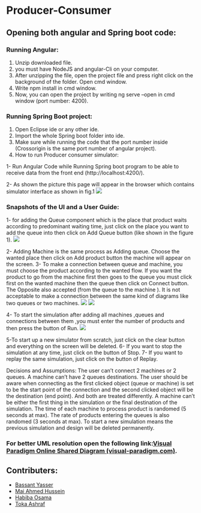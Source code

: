 
# Producer-Consumer

## Opening both angular and Spring boot code: 
### Running Angular:
1. Unzip downloaded file.
2. you must have NodeJS and angular-Cli on your computer.
3. After unzipping the file, open the project file and press right click on the background of the folder. Open cmd window.
4. Write npm install in cmd window.
5. Now, you can open the project by writing ng serve –open in cmd window (port number: 4200).
### Running Spring Boot project:
1. Open Eclipse ide or any other ide.
2. Import the whole Spring boot folder into ide.
3. Make sure while running the code that the port number inside (Crossorigin is the same port number of angular project).
4. How to run Producer consumer simulator:

1- Run Angular Code while Running Spring boot program to be able to receive data from the front end (http://localhost:4200/).

2- As shown the picture this page will appear in the browser which contains simulator interface as shown in fig.1
![](https://lh6.googleusercontent.com/RZ9ZzNHlhjPMlZp6NZB6-jfwyq0825SplXcC_yqonEPa3RLSaC0rRYXV6frBdWchfMnMHzjlclbV2e1lmZ7dY3l86TN8s82uoRMzOAcay0R7pHXhvbSfnjQnY3VtLbdi8C4z0fGz)

### Snapshots of the UI and a User Guide:
1- for adding the Queue component which is the place that product waits according to predominant waiting time, just click on the place you want to add the queue into then click on Add Queue button (like shown in the figure 1).
![](https://lh4.googleusercontent.com/CE5zXI0UesObV8ErpMT_muMuZZ1lDoH1v_yNS9TdeFsq2FeDJqDtWOFnJK29N1Gedu2zonX6AXl9-ndjp9mAvWX_T1nPhsJtWiKT58BldqUYZEYSuxveaGRIoOX1W8qZdbCu0TPa)

2- Adding Machine is the same process as Adding queue. Choose the wanted place then click on Add product button the machine will appear on the screen.
3-  To make a connection between queue and machine, you must choose the product according to the wanted flow. If you want the product to go from the machine first then goes to the queue you must click first on the wanted machine then the queue then click on Connect button. The Opposite also accepted (from the queue to the machine ). It is not acceptable to make a connection between the same kind of diagrams like two queues or two machines.
![](https://lh4.googleusercontent.com/CJXD-AySPJHxjN5SSLQnV5ilMGFL8__nWghxf5wewloRguizmqTCQV1UhPGGjbyyxTTlGxm7jCquaSFhLHlKy4JmSOFzjygCrLrb-IM7GCaVXh_XK3sQcuvxatk9kvI8xajM3Bhg)
![](https://lh5.googleusercontent.com/6PX_T96IwUL5gmfFVloodDoq1qaeFI9euelF3ccxQyTs9aYbRLmz_1wSXq8jWCw-E5y3ss4YB5L09JV7ylV1FcykmwNRT0AIv8WjQMqqe6b0J3TGpsswyWU-URDgHjYmVRFxX2HS)




4- To start the simulation after adding all machines ,queues and connections between them ,you must enter the number of products and then press the button of Run.
![](https://lh5.googleusercontent.com/4g-LjSLoEEaMybaec3coRLbl9RxnHzUnZxEtlHBfohbB-UglDBVYH7EGpZZqJxhQSyGY1a6H-nLhLHxVaP7oxrOzsdTY14cb_aRVmx7LGIHwKl2Pg6_vrccCbrAgveNcqwlBfjf_)

5-To start up a new simulator from scratch, just click on the clear button and everything on the screen will be deleted.
6- If you want to stop the simulation at any time, just click on the button of Stop. 
7- If you want to replay the same simulation, just click on the button of Replay.

Decisions and Assumptions:
The user can’t connect 2 machines or 2 queues.
A machine can’t have 2 queues destinations.
The user should be aware when connecting as the first clicked object (queue or machine) is set to be the start point of the connection and the second clicked object will be the destination (end point). And both are treated differently.
A machine can’t be either the first thing in the simulation or the final destination of the simulation.
The time of each machine to process product is randomed (5 seconds at max).
The rate of products entering the queues is also randomed (3 seconds at max).
To start a new simulation means the previous simulation and design will be deleted permanently.
### For better UML resolution open the following link:[Visual Paradigm Online Shared Diagram (visual-paradigm.com)](https://online.visual-paradigm.com/share.jsp?id=313637343335352d31).
## Contributers:
* [Bassant Yasser](https://github.com/Bassantyasser043)
* [Mai Ahmed Hussein](https://github.com/MaiAhmedHussein)
* [Habiba Osama](https://github.com/habibaosama)
* [Toka Ashraf](https://github.com/TokaAshraf12)
